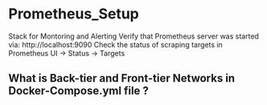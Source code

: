 # Prometheus_Setup
Stack for Montoring and Alerting
Verify that Prometheus server was started via: http://localhost:9090 Check the status of scraping targets in Prometheus UI -> Status -> Targets

## What is Back-tier and Front-tier Networks in Docker-Compose.yml file ? ##
